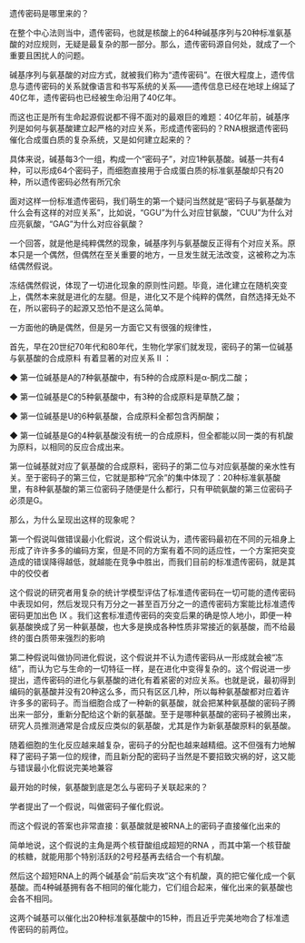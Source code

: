 <p data-pid="tD9vBru1">遗传密码是哪里来的？</p><p data-pid="BhZXCAxN">在整个中心法则当中，遗传密码，也就是核酸上的64种碱基序列与20种标准氨基酸的对应规则，无疑是最复杂的那一部分。那么，遗传密码源自何处，就成了一个重要且困扰人的问题。</p><p data-pid="NIvjkYel">碱基序列与氨基酸的对应方式，就被我们称为“遗传密码”。在很大程度上，遗传信息与遗传密码的关系就像语言和书写系统的关系——遗传信息已经在地球上绵延了40亿年，遗传密码也已经被生命沿用了40亿年。</p><p data-pid="8No1YSBU">而这也正是所有生命起源假说都不得不面对的最艰巨的难题：40亿年前，碱基序列是如何与氨基酸建立起严格的对应关系，形成遗传密码的？RNA根据遗传密码催化合成蛋白质的复杂系统，又是如何建立起来的？</p><p data-pid="CKMSchVI">具体来说，碱基每3个一组，构成一个“密码子”，对应1种氨基酸。碱基一共有4种，可以形成64个密码子，而细胞直接用于合成蛋白质的标准氨基酸却只有20种，所以遗传密码必然有所冗余</p><p data-pid="O3XDn6BG">面对这样一份标准遗传密码，我们萌生的第一个疑问当然就是“密码子与氨基酸为什么会有这样的对应关系”，比如说，“GGU”为什么对应甘氨酸，“CUU”为什么对应亮氨酸，“GAG”为什么对应谷氨酸？</p><p data-pid="-HXbNIfz">一个回答，就是他是纯粹偶然的现象，碱基序列与氨基酸反正得有个对应关系。原本只是一个偶然，但偶然在至关重要的地方，一旦发生就无法改变，这被称之为冻结偶然假说。</p><p data-pid="kp-jxFKX">冻结偶然假说，体现了一切进化现象的原则性问题。毕竟，进化建立在随机突变上，偶然本来就是进化的左腿。但是，进化又不是个纯粹的偶然，自然选择无处不在，所以密码子的起源又恐怕不是这么简单。</p><p data-pid="e2rt4VCr">一方面他的确是偶然，但是另一方面它又有很强的规律性，</p><p data-pid="en9uzPSQ">首先，早在20世纪70年代和80年代，生物化学家们就发现，密码子的第一位碱基与氨基酸的合成原料 有着显著的对应关系 II ：</p><p data-pid="-6xjxWBm">◆ 第一位碱基是A的7种氨基酸中，有5种的合成原料是α-酮戊二酸；</p><p data-pid="DYJ2fXWA">◆ 第一位碱基是C的5种氨基酸中，有3种的合成原料是草酰乙酸；</p><p data-pid="1KrnP6JE">◆ 第一位碱基是U的6种氨基酸，合成原料全都包含丙酮酸；</p><p data-pid="OOkOu0eC">◆ 第一位碱基是G的4种氨基酸没有统一的合成原料，但全都能以同一类的有机酸 为原料，以相同的反应合成出来。</p><p data-pid="FRT2jdvi">第一位碱基就对应了氨基酸的合成原料，密码子的第二位与对应氨基酸的亲水性有关。至于密码子的第三位，它就是那种“冗余”的集中体现了：20种标准氨基酸里，有8种氨基酸的第三位密码子随便是什么都行，只有甲硫氨酸的第三位密码子必须是G。</p><p data-pid="f_0uEetu">那么，为什么呈现出这样的现象呢？</p><p data-pid="g6Z6gyS3">第一个假说叫做错误最小化假说，这个假说认为，遗传密码最初在不同的元祖身上形成了许许多多的编码方案，但是不同的方案有着不同的适应性，一个方案把突变造成的错误降得越低，就越能在竞争中胜出，而我们目前的标准遗传密码，就是其中的佼佼者</p><p data-pid="SOl_tdZW">这个假说的研究者用复杂的统计学模型评估了标准遗传密码在一切可能的遗传密码中表现如何，然后发现只有万分之一甚至百万分之一的遗传密码方案能比标准遗传密码更加出色 IX 。我们这套标准遗传密码的突变后果的确是惊人地小，即便一种氨基酸换成了另一种氨基酸，也大多是换成各种性质非常接近的氨基酸，而不给最终的蛋白质带来强烈的影响</p><p data-pid="BBhYB-0R">第二种假说叫做协同进化假说，这个假说并不认为遗传密码从一形成就会被“冻结”，而认为它与生命的一切特征一样，是在进化中变得复杂的。这个假说进一步提出，遗传密码的进化与氨基酸的进化有着紧密的对应关系。也就是说，最初得到编码的氨基酸并没有20种这么多，而只有区区几种，所以每种氨基酸都对应着许许多多的密码子。而当细胞合成了一种新的氨基酸，就会把某种氨基酸的密码子腾出来一部分，重新分配给这个新的氨基酸。至于是哪种氨基酸的密码子被腾出来，研究人员推测通常是合成反应类似的氨基酸，尤其是作为新氨基酸原料的氨基酸。</p><p data-pid="dg4BDJaQ">随着细胞的生化反应越来越复杂，密码子的分配也越来越精细。这不但强有力地解释了密码子第一位的规律，而且新分配的密码子当然是不要招致灾祸的好，这又能与错误最小化假说完美地兼容</p><p data-pid="CjfBrKYx">最开始的时候，氨基酸到底是怎么与密码子关联起来的？</p><p data-pid="JF_S62u5">学者提出了一个假说，叫做密码子催化假说。</p><p data-pid="Zncdqlfi">而这个假说的答案也非常直接：氨基酸就是被RNA上的密码子直接催化出来的</p><p data-pid="Uhoq_PP4">简单地说，这个假说的主角是两个核苷酸组成超短的RNA ，而其中第一个核苷酸的核糖，就能用那个特别活跃的2号羟基再去结合一个有机酸。</p><p data-pid="Rp1-Py9Y">然后这个超短RNA上的两个碱基会“前后夹攻”这个有机酸，真的把它催化成一个氨基酸。而4种碱基拥有各不相同的催化能力，它们组合起来，催化出来的氨基酸也会各不相同。</p><p data-pid="9f_kM9i4">这两个碱基可以催化出20种标准氨基酸中的15种，而且近乎完美地吻合了标准遗传密码的前两位。</p>